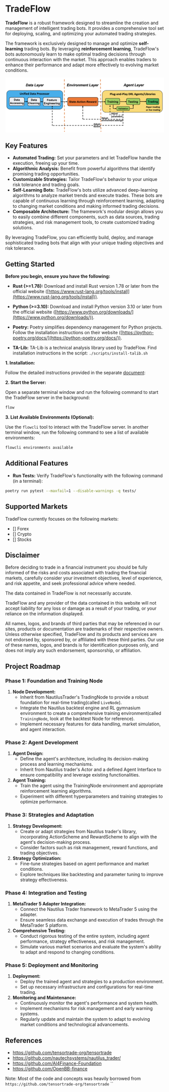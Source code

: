 # TradeFlow

**TradeFlow** is a robust framework designed to streamline the creation and management of intelligent trading bots. It provides a comprehensive tool set for deploying, scaling, and optimizing your automated trading strategies.

The framework is exclusively designed to manage and optimize **self-learning** trading bots. By leveraging **reinforcement learning**, TradeFlow's bots autonomously learn to make optimal trading decisions through continuous interaction with the market. This approach enables traders to enhance their performance and adapt more effectively to evolving market conditions.

<div align="center">
<img align="center" src=docs/images/overview.png>
</div>

## Key Features

- **Automated Trading:** Set your parameters and let TradeFlow handle the execution, freeing up your time.
- **Algorithmic Analysis:** Benefit from powerful algorithms that identify promising trading opportunities.
- **Customizable Strategies:** Tailor TradeFlow's behavior to your unique risk tolerance and trading goals.
- **Self-Learning Bots:** TradeFlow's bots utilize advanced deep-learning algorithms to analyze market trends and execute trades. These bots are capable of continuous learning through reinforcement learning, adapting to changing market conditions and making informed trading decisions.
- **Composable Architecture:** The framework's modular design allows you to easily combine different components, such as data sources, trading strategies, and risk management tools, to create customized trading solutions.

By leveraging TradeFlow, you can efficiently build, deploy, and manage sophisticated trading bots that align with your unique trading objectives and risk tolerance.

## Getting Started

**Before you begin, ensure you have the following:**

- **Rust (>=1.78):** Download and install Rust version 1.78 or later from the official website ([https://www.rust-lang.org/tools/install](https://www.rust-lang.org/tools/install)).

- **Python (>=3.10):** Download and install Python version 3.10 or later from the official website ([https://www.python.org/downloads/](https://www.python.org/downloads/)).
- **Poetry:** Poetry simplifies dependency management for Python projects. Follow the installation instructions on their website ([https://python-poetry.org/docs/](https://python-poetry.org/docs/)).
- **TA-Lib:** TA-Lib is a technical analysis library used by TradeFlow. Find installation instructions in the script: `./scripts/install-talib.sh`

**1. Installation:**

Follow the detailed instructions provided in the separate [document](./docs/install.md):

**2. Start the Server:**

Open a separate terminal window and run the following command to start the TradeFlow server in the background:

```bash
flow
```

**3. List Available Environments (Optional):**

Use the `flowcli` tool to interact with the TradeFlow server. In another terminal window, run the following command to see a list of available environments:

```bash
flowcli environments available
```

## Additional Features

- **Run Tests:** Verify TradeFlow's functionality with the following command (in a terminal):

```bash
poetry run pytest --maxfail=1 --disable-warnings -q tests/
```

## Supported Markets

TradeFlow currently focuses on the following markets:

- [] Forex
- [] Crypto
- [] Stocks

## Disclaimer

Before deciding to trade in a financial instrument you should be fully informed of the risks and costs associated with trading the financial markets, carefully consider your investment objectives, level of experience, and risk appetite, and seek professional advice where needed.

The data contained in TradeFlow is not necessarily accurate.

TradeFlow and any provider of the data contained in this website will not accept liability for any loss or damage as a result of your trading, or your reliance on the information displayed.

All names, logos, and brands of third parties that may be referenced in our sites, products or documentation are trademarks of their respective owners. Unless otherwise specified, TradeFlow and its products and services are not endorsed by, sponsored by, or affiliated with these third parties. Our use of these names, logos, and brands is for identification purposes only, and does not imply any such endorsement, sponsorship, or affiliation.

## Project Roadmap

### **Phase 1: Foundation and Training Node**

1. **Node Development:**
   - Inherit from NautilusTrader's TradingNode to provide a robust foundation for real-time trading(called `LiveNode`).
   - Integrate the Nautilus backtest engine and RL gymnasium environment to create a comprehensive training environment(called `TrainingNode`, look at the backtest Node for reference).
   - Implement necessary features for data handling, market simulation, and agent interaction.

### **Phase 2: Agent Development**

1. **Agent Design:**
   - Define the agent's architecture, including its decision-making process and learning mechanisms.
   - Inherit from Nautilus trader's Actor and a defined Agent Interface to ensure compatibility and leverage existing functionalities.
2. **Agent Training:**
   - Train the agent using the TrainingNode environment and appropriate reinforcement learning algorithms.
   - Experiment with different hyperparameters and training strategies to optimize performance.

### **Phase 3: Strategies and Adaptation**

1. **Strategy Development:**
   - Create or adapt strategies from Nautilus trader's library, incorporating ActionScheme and RewardScheme to align with the agent's decision-making process.
   - Consider factors such as risk management, reward functions, and trading objectives.
2. **Strategy Optimization:**
   - Fine-tune strategies based on agent performance and market conditions.
   - Explore techniques like backtesting and parameter tuning to improve strategy effectiveness.

### **Phase 4: Integration and Testing**

1. **MetaTrader 5 Adapter Integration:**
   - Connect the Nautilus Trader framework to MetaTrader 5 using the adapter.
   - Ensure seamless data exchange and execution of trades through the MetaTrader 5 platform.
2. **Comprehensive Testing:**
   - Conduct rigorous testing of the entire system, including agent performance, strategy effectiveness, and risk management.
   - Simulate various market scenarios and evaluate the system's ability to adapt and respond to changing conditions.

### **Phase 5: Deployment and Monitoring**

1. **Deployment:**
   - Deploy the trained agent and strategies to a production environment.
   - Set up necessary infrastructure and configurations for real-time trading.
2. **Monitoring and Maintenance:**
   - Continuously monitor the agent's performance and system health.
   - Implement mechanisms for risk management and early warning systems.
   - Regularly update and maintain the system to adapt to evolving market conditions and technological advancements.

## References

- https://github.com/tensortrade-org/tensortrade
- https://github.com/nautechsystems/nautilus_trader/
- https://github.com/AI4Finance-Foundation
- https://github.com/OpenBB-finance

Note: Most of the code and concepts was heavily borrowed from `https://github.com/tensortrade-org/tensortrade` ``

